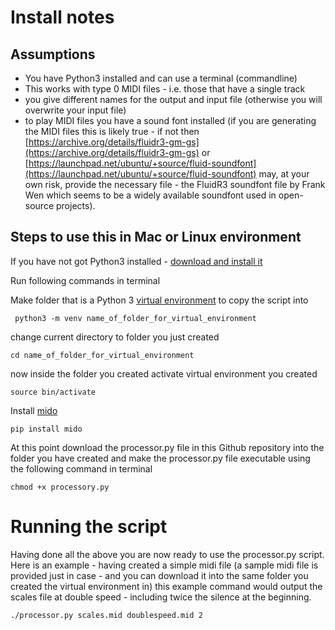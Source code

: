 # Install notes

## Assumptions
 * You have Python3 installed and can use a terminal (commandline) 
 * This works with type 0 MIDI files - i.e. those that have a single track
 * you give different names for the output and input file (otherwise you will overwrite your input file)
 * to play MIDI files you have a sound font installed (if you are generating the MIDI files this is likely true - if not then [https://archive.org/details/fluidr3-gm-gs](https://archive.org/details/fluidr3-gm-gs) or [https://launchpad.net/ubuntu/+source/fluid-soundfont](https://launchpad.net/ubuntu/+source/fluid-soundfont) may, at your own risk, provide the necessary file - the FluidR3 soundfont file by Frank Wen which seems to be a widely available soundfont used in open-source projects).
 


## Steps to use this in Mac or Linux environment

If you have not got Python3 installed - [download and install it](https://www.python.org/downloads/)

Run following commands in terminal

Make folder that is a Python 3 [virtual environment](https://packaging.python.org/en/latest/guides/installing-using-pip-and-virtual-environments/) to copy the script into

` python3 -m venv name_of_folder_for_virtual_environment`

change current directory to folder you just created

`cd name_of_folder_for_virtual_environment`

now inside the folder you created activate virtual environment you created

`source bin/activate`

Install [mido](https://mido.readthedocs.io/) 

`pip install mido`

At this point download the processor.py file in this Github repository into the folder you have created
and make the processor.py file executable using the following command in terminal

`chmod +x processory.py`


# Running the script

Having done all the above you are now ready to use the processor.py script. Here is an example - having created a simple midi file (a sample midi file  is provided just in case - and you can download it into the same folder you created the virtual environment in) this example command would output the scales file at double speed - including twice the silence at the beginning.

`./processor.py scales.mid doublespeed.mid 2`
